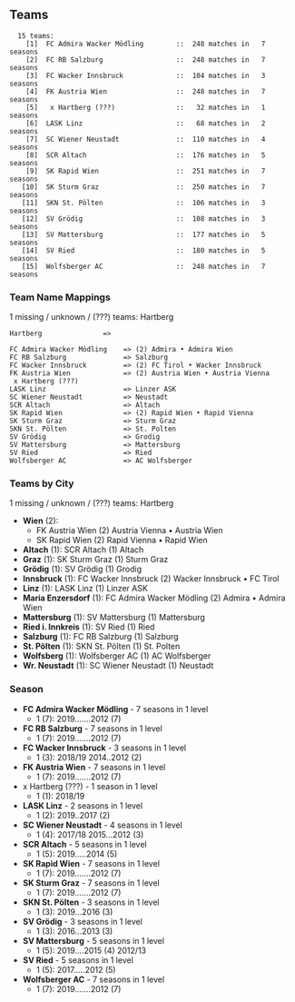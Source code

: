 ## Teams

```
  15 teams:
    [1]  FC Admira Wacker Mödling        ::  248 matches in   7 seasons
    [2]  FC RB Salzburg                  ::  248 matches in   7 seasons
    [3]  FC Wacker Innsbruck             ::  104 matches in   3 seasons
    [4]  FK Austria Wien                 ::  248 matches in   7 seasons
    [5]   x Hartberg (???)               ::   32 matches in   1 seasons
    [6]  LASK Linz                       ::   68 matches in   2 seasons
    [7]  SC Wiener Neustadt              ::  110 matches in   4 seasons
    [8]  SCR Altach                      ::  176 matches in   5 seasons
    [9]  SK Rapid Wien                   ::  251 matches in   7 seasons
   [10]  SK Sturm Graz                   ::  250 matches in   7 seasons
   [11]  SKN St. Pölten                  ::  106 matches in   3 seasons
   [12]  SV Grödig                       ::  108 matches in   3 seasons
   [13]  SV Mattersburg                  ::  177 matches in   5 seasons
   [14]  SV Ried                         ::  180 matches in   5 seasons
   [15]  Wolfsberger AC                  ::  248 matches in   7 seasons
```


### Team Name Mappings

1 missing / unknown / (???) teams:
Hartberg


```
Hartberg               =>
```



```
FC Admira Wacker Mödling    => (2) Admira • Admira Wien
FC RB Salzburg              => Salzburg
FC Wacker Innsbruck         => (2) FC Tirol • Wacker Innsbruck
FK Austria Wien             => (2) Austria Wien • Austria Vienna
 x Hartberg (???)
LASK Linz                   => Linzer ASK
SC Wiener Neustadt          => Neustadt
SCR Altach                  => Altach
SK Rapid Wien               => (2) Rapid Wien • Rapid Vienna
SK Sturm Graz               => Sturm Graz
SKN St. Pölten              => St. Polten
SV Grödig                   => Grodig
SV Mattersburg              => Mattersburg
SV Ried                     => Ried
Wolfsberger AC              => AC Wolfsberger
```



### Teams by City

1 missing / unknown / (???) teams:
Hartberg

- **Wien** (2): 
  - FK Austria Wien  (2) Austria Vienna • Austria Wien
  - SK Rapid Wien  (2) Rapid Vienna • Rapid Wien
- **Altach** (1): SCR Altach  (1) Altach
- **Graz** (1): SK Sturm Graz  (1) Sturm Graz
- **Grödig** (1): SV Grödig  (1) Grodig
- **Innsbruck** (1): FC Wacker Innsbruck  (2) Wacker Innsbruck • FC Tirol
- **Linz** (1): LASK Linz  (1) Linzer ASK
- **Maria Enzersdorf** (1): FC Admira Wacker Mödling  (2) Admira • Admira Wien
- **Mattersburg** (1): SV Mattersburg  (1) Mattersburg
- **Ried i. Innkreis** (1): SV Ried  (1) Ried
- **Salzburg** (1): FC RB Salzburg  (1) Salzburg
- **St. Pölten** (1): SKN St. Pölten  (1) St. Polten
- **Wolfsberg** (1): Wolfsberger AC  (1) AC Wolfsberger
- **Wr. Neustadt** (1): SC Wiener Neustadt  (1) Neustadt




### Season

- **FC Admira Wacker Mödling** - 7 seasons in 1 level
  - 1 (7): 2019.......2012 (7)
- **FC RB Salzburg** - 7 seasons in 1 level
  - 1 (7): 2019.......2012 (7)
- **FC Wacker Innsbruck** - 3 seasons in 1 level
  - 1 (3): 2018/19 2014..2012 (2)
- **FK Austria Wien** - 7 seasons in 1 level
  - 1 (7): 2019.......2012 (7)
- x Hartberg (???) - 1 season in 1 level
  - 1 (1): 2018/19
- **LASK Linz** - 2 seasons in 1 level
  - 1 (2): 2019..2017 (2)
- **SC Wiener Neustadt** - 4 seasons in 1 level
  - 1 (4): 2017/18 2015...2012 (3)
- **SCR Altach** - 5 seasons in 1 level
  - 1 (5): 2019.....2014 (5)
- **SK Rapid Wien** - 7 seasons in 1 level
  - 1 (7): 2019.......2012 (7)
- **SK Sturm Graz** - 7 seasons in 1 level
  - 1 (7): 2019.......2012 (7)
- **SKN St. Pölten** - 3 seasons in 1 level
  - 1 (3): 2019...2016 (3)
- **SV Grödig** - 3 seasons in 1 level
  - 1 (3): 2016...2013 (3)
- **SV Mattersburg** - 5 seasons in 1 level
  - 1 (5): 2019....2015 (4) 2012/13
- **SV Ried** - 5 seasons in 1 level
  - 1 (5): 2017.....2012 (5)
- **Wolfsberger AC** - 7 seasons in 1 level
  - 1 (7): 2019.......2012 (7)

